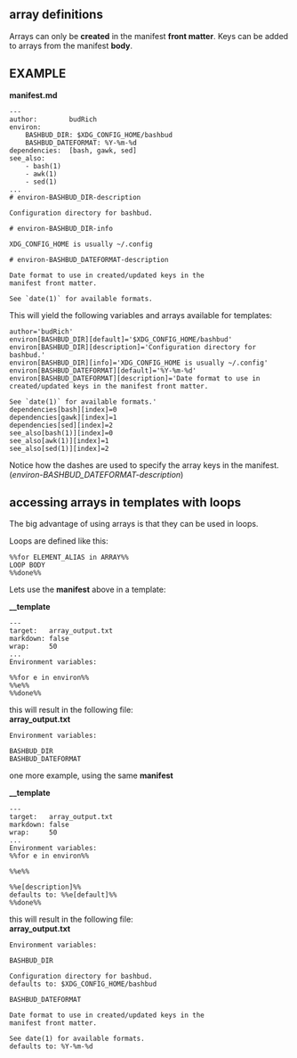 ## array definitions

Arrays can only be **created** in the manifest **front matter**.
Keys can be added to arrays from the manifest **body**.

EXAMPLE
-------

**manifest.md**  
```text
---
author:        budRich
environ:
    BASHBUD_DIR: $XDG_CONFIG_HOME/bashbud
    BASHBUD_DATEFORMAT: %Y-%m-%d
dependencies:  [bash, gawk, sed]
see_also:
    - bash(1)
    - awk(1)
    - sed(1)
...
# environ-BASHBUD_DIR-description

Configuration directory for bashbud.

# environ-BASHBUD_DIR-info

XDG_CONFIG_HOME is usually ~/.config

# environ-BASHBUD_DATEFORMAT-description

Date format to use in created/updated keys in the
manifest front matter.  

See `date(1)` for available formats.
```

This will yield the following variables and arrays available for templates:  

```text
author='budRich'
environ[BASHBUD_DIR][default]='$XDG_CONFIG_HOME/bashbud'
environ[BASHBUD_DIR][description]='Configuration directory for bashbud.'
environ[BASHBUD_DIR][info]='XDG_CONFIG_HOME is usually ~/.config'
environ[BASHBUD_DATEFORMAT][default]='%Y-%m-%d'
environ[BASHBUD_DATEFORMAT][description]='Date format to use in created/updated keys in the manifest front matter.  

See `date(1)` for available formats.'
dependencies[bash][index]=0
dependencies[gawk][index]=1
dependencies[sed][index]=2
see_also[bash(1)][index]=0
see_also[awk(1)][index]=1
see_also[sed(1)][index]=2
```

Notice how the dashes are used to specify the array keys in the manifest.
(*environ-BASHBUD_DATEFORMAT-description*)  

## accessing arrays in templates with loops

The big advantage of using arrays is that they can be used in loops.

Loops are defined like this:
```text
%%for ELEMENT_ALIAS in ARRAY%%
LOOP BODY
%%done%%
```

Lets use the **manifest** above in a template:  

**__template**  
```text
---
target:   array_output.txt
markdown: false
wrap:     50
...
Environment variables:

%%for e in environ%%
%%e%%
%%done%%
```

this will result in the following file:  
**array_output.txt**  
```text
Environment variables:

BASHBUD_DIR
BASHBUD_DATEFORMAT
```

one more example, 
using the same **manifest**

**__template**  
```text
---
target:   array_output.txt
markdown: false
wrap:     50
...
Environment variables:
%%for e in environ%%

%%e%%

%%e[description]%%
defaults to: %%e[default]%%
%%done%%
```

this will result in the following file:  
**array_output.txt**  
```text
Environment variables:

BASHBUD_DIR

Configuration directory for bashbud.
defaults to: $XDG_CONFIG_HOME/bashbud

BASHBUD_DATEFORMAT

Date format to use in created/updated keys in the
manifest front matter.  

See date(1) for available formats.
defaults to: %Y-%m-%d
```

